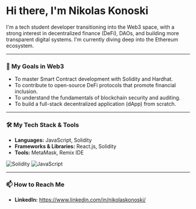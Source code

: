 # Hi there, I'm Nikolas Konoski

I'm a tech student developer transitioning into the Web3 space, with a strong interest in decentralized finance (DeFi), DAOs, and building more transparent digital systems. I'm currently diving deep into the Ethereum ecosystem.

---

### 🎯 My Goals in Web3

* To master Smart Contract development with Solidity and Hardhat.
* To contribute to open-source DeFi protocols that promote financial inclusion.
* To understand the fundamentals of blockchain security and auditing.
* To build a full-stack decentralized application (dApp) from scratch.

---

### 🛠️ My Tech Stack & Tools

* **Languages:** JavaScript, Solidity
* **Frameworks & Libraries:** React.js, Solidity
* **Tools:** MetaMask, Remix IDE

![Solidity](https://img.shields.io/badge/Solidity-363636?style=for-the-badge&logo=solidity&logoColor=white)
![JavaScript](https://img.shields.io/badge/JavaScript-F7DF1E?style=for-the-badge&logo=javascript&logoColor=black)

---

### 📫 How to Reach Me

* **LinkedIn:** https://www.linkedin.com/in/nikolaskonoski/
